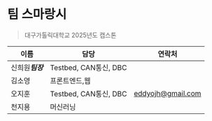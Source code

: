 
# 팀 스마랑시
> 대구가톨릭대학교 2025년도 캡스톤


| 이름          | 담당                  | 연락처               |
| ----------- | ------------------- | ----------------- |
| 신희원***팀장*** | Testbed, CAN통신, DBC |                   |
| 김소영         | 프론트엔드,웹             |                   |
| 오지훈         | Testbed, CAN통신, DBC | eddyojh@gmail.com |
| 천지용         | 머신러닝                |                   |
